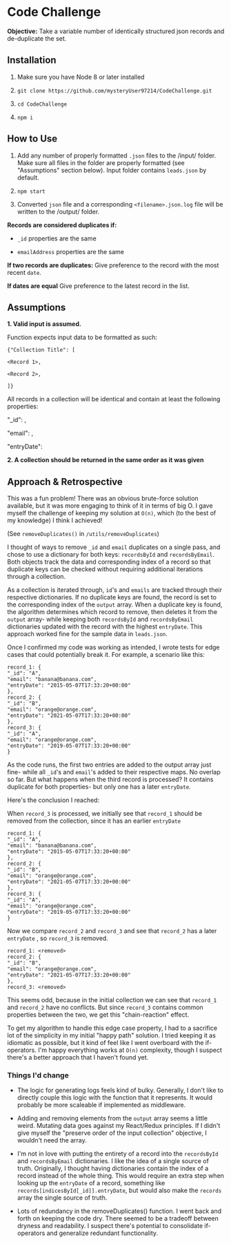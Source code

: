 


# Code Challenge

**Objective:** Take a variable number of identically structured json records and de-duplicate the set.

## Installation



1. Make sure you have Node 8 or later installed

2. `git clone https://github.com/mysteryUser97214/CodeChallenge.git`

3. `cd CodeChallenge`

4. `npm i`



## How to Use

1. Add any number of properly formatted `.json` files to the /input/ folder. Make sure all files in the folder are properly formatted (see "Assumptions" section below). Input folder contains `leads.json` by default.

2. `npm start`

3. Converted `json` file and a corresponding `<filename>.json.log` file will be written to the /output/ folder.




**Records are considered duplicates if:**

- `_id` properties are the same

- `emailAddress` properties are the same



**If two records are duplicates:** Give preference to the record with the most recent `date`.



**If dates are equal** Give preference to the latest record in the list.




## Assumptions

**1. Valid input is assumed.**

Function expects input data to be formatted as such:


```
{"Collection Title": [

<Record 1>,

<Record 2>,

]}
```


All records in a collection will be identical and contain at least the following properties:



"_id": <String>,

"email": <String>,

"entryDate": <Date>



**2. A collection should be returned in the same order as it was given**



## Approach & Retrospective

This was a fun problem! There was an obvious brute-force solution available, but it was more engaging to think of it in terms of big O. I gave myself the challenge of keeping my solution at `O(n)`, which (to the best of my knowledge) I think I achieved!



(See `removeDuplicates()` in `/utils/removeDuplicates`)



I thought of ways to remove `_id` and `email` duplicates on a single pass, and chose to use a dictionary for both keys: `recordsById` and `recordsByEmail`. Both objects track the data and corresponding index of a record so that duplicate keys can be checked without requiring additional iterations through a collection.



As a collection is iterated through, `id`'s and `emails` are tracked through their respective dictionaries. If no duplicate keys are found, the record is set to the corresponding index of the `output` array. When a duplicate key is found, the algorithm determines which record to remove, then deletes it from the `output` array- while keeping both `recordsById` and `recordsByEmail` dictionaries updated with the record with the highest `entryDate`. This approach worked fine for the sample data in `leads.json`.


Once I confirmed my code was working as intended, I wrote tests for edge cases that could potentially break it. For example, a scenario like this:

```
record_1: {
"_id": "A",
"email": "banana@banana.com",
"entryDate": "2015-05-07T17:33:20+00:00"
},
record_2: {
"_id": "B",
"email": "orange@orange.com",
"entryDate": "2021-05-07T17:33:20+00:00"
},
record_3: {
"_id": "A",
"email": "orange@orange.com",
"entryDate": "2019-05-07T17:33:20+00:00"
}
```

As the code runs, the first two entries are added to the output array just fine- while all `_id`'s and `email`'s added to their respective maps. No overlap so far. But what happens when the third record is processed? It contains duplicate for both properties- but only one has a later `entryDate`.



Here's the conclusion I reached:

When `record_3` is processed, we initially see that `record_1` should be removed from the collection, since it has an earlier `entryDate`


```
record_1: {
"_id": "A",
"email": "banana@banana.com",
"entryDate": "2015-05-07T17:33:20+00:00"
},
record_2: {
"_id": "B",
"email": "orange@orange.com",
"entryDate": "2021-05-07T17:33:20+00:00"
},
record_3: {
"_id": "A",
"email": "orange@orange.com",
"entryDate": "2019-05-07T17:33:20+00:00"
}
```

Now we compare `record_2` and `record_3` and see that `record_2` has a later `entryDate` , so `record_3` is removed.


```
record_1: <removed>
record_2: {
"_id": "B",
"email": "orange@orange.com",
"entryDate": "2021-05-07T17:33:20+00:00"
},
record_3: <removed>
```

This seems odd, because in the initial collection we can see that `record_1` and `record_2` have no conflicts. But since `record_3` contains common properties between the two, we get this "chain-reaction" effect.



To get my algorithm to handle this edge case property, I had to a sacrifice lot of the simplicity in my initial "happy path" solution. I tried keeping it as idiomatic as possible, but it kind of feel like I went overboard with the if-operators.  I'm happy everything works at `O(n)` complexity, though I suspect there's a better approach that I haven't found yet.



### Things I'd change


- The logic for generating logs feels kind of bulky. Generally, I don't like to directly couple this logic with the function that it represents. It would probably be more scaleable if implemented as middleware.

- Adding and removing elements from the `output` array seems a little weird. Mutating data goes against my React/Redux principles. If I didn't give myself the  "preserve order of the input collection" objective, I wouldn't need the array.

- I'm not in love with putting the entirety of a record into the `recordsById` and `recordsByEmail` dictionaries. I like the idea of a single source of truth. Originally, I thought having dictionaries contain the index of a record instead of the whole thing. This would require an extra step when looking up the `entryDate` of a record, something like `records[indicesById[_id]].entryDate`,  but would also make the `records` array the single source of truth.

- Lots of redundancy in the removeDuplicates() function. I went back and forth on keeping the code dry. There seemed to be a tradeoff between dryness and readability. I suspect there's potential to consolidate if-operators and generalize redundant functionality.